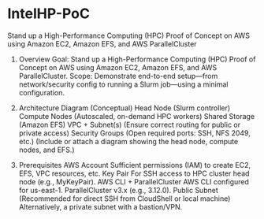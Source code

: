 # IntelHP-PoC
Stand up a High-Performance Computing (HPC) Proof of Concept on AWS using Amazon EC2, Amazon EFS, and AWS ParallelCluster
1. Overview
Goal: Stand up a High-Performance Computing (HPC) Proof of Concept on AWS using Amazon EC2, Amazon EFS, and AWS ParallelCluster.
Scope: Demonstrate end-to-end setup—from network/security config to running a Slurm job—using a minimal configuration.
2. Architecture Diagram (Conceptual)
Head Node (Slurm controller)
Compute Nodes (Autoscaled, on-demand HPC workers)
Shared Storage (Amazon EFS)
VPC + Subnet(s) (Ensure correct routing for public or private access)
Security Groups (Open required ports: SSH, NFS 2049, etc.)
(Include or attach a diagram showing the head node, compute nodes, and EFS.)

3. Prerequisites
AWS Account
Sufficient permissions (IAM) to create EC2, EFS, VPC resources, etc.
Key Pair
For SSH access to HPC cluster head node (e.g., MyKeyPair).
AWS CLI + ParallelCluster
AWS CLI configured for us-east-1.
ParallelCluster v3.x (e.g., 3.12.0).
Public Subnet (Recommended for direct SSH from CloudShell or local machine)
Alternatively, a private subnet with a bastion/VPN.
